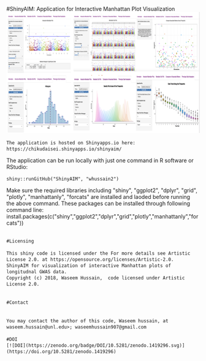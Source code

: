  #ShinyAIM: Application for Interactive Manhattan Plot Visualization
![](www/image.png)
``` 
The application is hosted on Shinyapps.io here: https://chikudaisei.shinyapps.io/shinyaim/
```
The application can be run  locally with just one command in R software or RStudio:
```
shiny::runGitHub("ShinyAIM", "whussain2")
```
Make sure the required libraries including "shiny", "ggplot2", "dplyr", "grid", "plotly", "manhattanly", "forcats" are installed and laoded before running the above command.
These packages can be installed through following command line:
install.packages(c("shiny","ggplot2","dplyr","grid","plotly","manhattanly","forcats"))
```

#Licensing

This shiny code is licensed under the For more details see Artistic License 2.0. at https://opensource.org/licenses/Artistic-2.0.
ShinyAIM for visualization of interactive Manhattan plots of longitudnal GWAS data.
Copyright (c) 2018, Waseem Hussain,  code licensed under Artistic License 2.0.


#Contact


You may contact the author of this code, Waseem hussain, at waseem.hussain@unl.edu>; waseemhussain907@gmail.com

#DOI 
[![DOI](https://zenodo.org/badge/DOI/10.5281/zenodo.1419296.svg)](https://doi.org/10.5281/zenodo.1419296)


